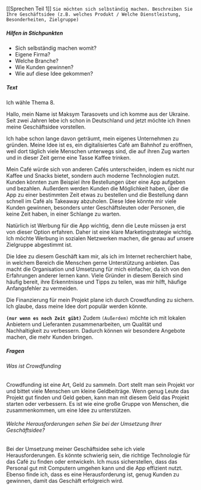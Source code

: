 [[Sprechen Teil 1]]
`Sie möchten sich selbständig machen. Beschreiben Sie Ihre Geschäftsidee (z.B. welches Produkt / Welche Dienstleistung, Besonderheiten, Zielgruppe)`
##### Hilfen in Stichpunkten
- Sich selbständig machen womit?
- Eigene Firma?
- Welche Branche?
- Wie Kunden gewinnen?
- Wie auf diese Idee gekommen?
##### Text
Ich wähle Thema 8.

Hallo, mein Name ist Maksym Tarasovets und ich komme aus der Ukraine. Seit zwei Jahren lebe ich schon in Deutschland und jetzt möchte ich Ihnen meine Geschäftsidee vorstellen.

Ich habe schon lange davon geträumt, mein eigenes Unternehmen zu gründen. Meine Idee ist es, ein digitalisiertes Café am Bahnhof zu eröffnen, weil dort täglich viele Menschen unterwegs sind, die auf ihren Zug warten und in dieser Zeit gerne eine Tasse Kaffee trinken.

Mein Café würde sich von anderen Cafés unterscheiden, indem es nicht nur Kaffee und Snacks bietet, sondern auch moderne Technologien nutzt. Kunden könnten zum Beispiel ihre Bestellungen über eine App aufgeben und bezahlen. Außerdem werden Kunden die Möglichkeit haben, über die App zu einer bestimmten Zeit etwas zu bestellen und die Bestellung dann schnell im Café als Takeaway abzuholen. Diese Idee könnte mir viele Kunden gewinnen, besonders unter Geschäftsleuten oder Personen, die keine Zeit haben, in einer Schlange zu warten.

Natürlich ist Werbung für die App wichtig, denn die Leute müssen ja erst von dieser Option erfahren. Daher ist eine klare Marketingstrategie wichtig. Ich möchte Werbung in sozialen Netzwerken machen, die genau auf unsere Zielgruppe abgestimmt ist.

Die Idee zu diesem Geschäft kam mir, als ich im Internet recherchiert habe, in welchem Bereich die Menschen gerne Unterstützung anbieten. Das macht die Organisation und Umsetzung für mich einfacher, da ich von den Erfahrungen anderer lernen kann. Viele Gründer in diesem Bereich sind häufig bereit, ihre Erkenntnisse und Tipps zu teilen, was mir hilft, häufige Anfangsfehler zu vermeiden.

Die Finanzierung für mein Projekt plane ich durch Crowdfunding zu sichern. Ich glaube, dass meine Idee dort populär werden könnte.

__`(nur wenn es noch Zeit gibt)`__
Zudem `(Außerdem)` möchte ich mit lokalen Anbietern und Lieferanten zusammenarbeiten, um Qualität und Nachhaltigkeit zu verbessern. Dadurch können wir besondere Angebote machen, die mehr Kunden bringen.
##### Fragen
###### Was ist Crowdfunding
Crowdfunding ist eine Art, Geld zu sammeln. Dort stellt man sein Projekt vor und bittet viele Menschen um kleine Geldbeiträge. Wenn genug Leute das Projekt gut finden und Geld geben, kann man mit diesem Geld das Projekt starten oder verbessern. Es ist wie eine große Gruppe von Menschen, die zusammenkommen, um eine Idee zu unterstützen.
###### Welche Herausforderungen sehen Sie bei der Umsetzung Ihrer Geschäftsidee?
Bei der Umsetzung meiner Geschäftsidee sehe ich viele Herausforderungen. Es könnte schwierig sein, die richtige Technologie für das Café zu finden oder entwickeln. Ich muss sicherstellen, dass das Personal gut mit Computern umgehen kann und die App effizient nutzt. Ebenso finde ich, dass es eine Herausforderung ist, genug Kunden zu gewinnen, damit das Geschäft erfolgreich wird.